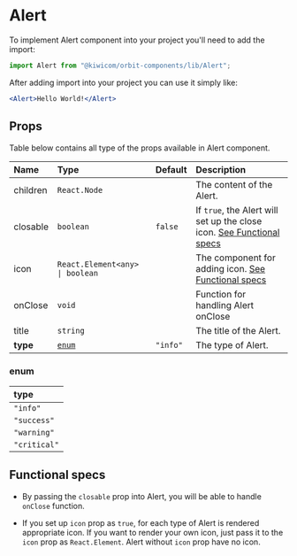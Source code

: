 # Alert
To implement Alert component into your project you'll need to add the import:
```jsx
import Alert from "@kiwicom/orbit-components/lib/Alert";
```
After adding import into your project you can use it simply like:
```jsx
<Alert>Hello World!</Alert>
```
## Props
Table below contains all type of the props available in Alert component.

| Name          | Type                            | Default         | Description                      |
| :------------ | :------------------------------ | :-------------- | :------------------------------- |
| children      | `React.Node`                    |                 | The content of the Alert.
| closable      | `boolean`                       | `false`         | If `true`, the Alert will set up the close icon. [See Functional specs](#functional-specs)
| icon          | `React.Element<any> \| boolean` |                 | The component for adding icon. [See Functional specs](#functional-specs)
| onClose       | `void`                          |                 | Function for handling Alert onClose
| title         | `string`                        |                 | The title of the Alert.
| **type**      | [`enum`](#enum)                 | `"info"`        | The type of Alert.

### enum

| type          |
| :------------ |
| `"info"`      |
| `"success"`   |
| `"warning"`   |
| `"critical"`  |

## Functional specs
* By passing the `closable` prop into Alert, you will be able to handle `onClose` function.

* If you set up `icon` prop as `true`, for each type of Alert is rendered appropriate icon. If you want to render your own icon, just pass it to the `icon` prop as `React.Element`. Alert without `icon` prop have no icon.
